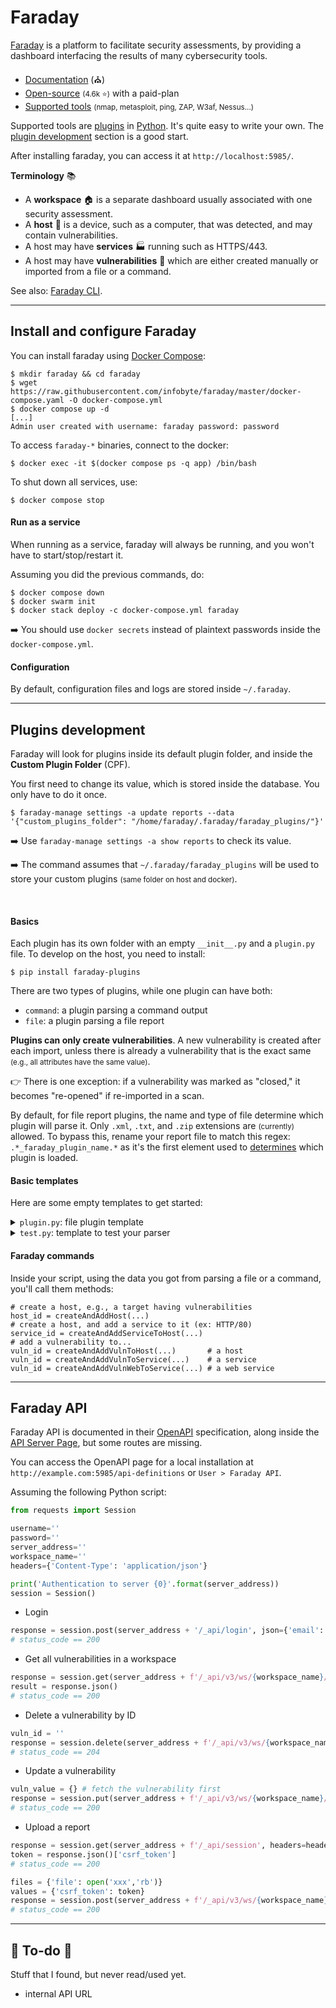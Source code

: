# Faraday

<div class="row row-cols-lg-2"><div>

[Faraday](https://faradaysec.com/) is a platform to facilitate security assessments, by providing a dashboard interfacing the results of many cybersecurity tools.

* [Documentation](https://docs.faradaysec.com/) (⛪)
* [Open-source](https://github.com/infobyte/faraday/) <small>(4.6k ⭐)</small> with a paid-plan
* [Supported tools](https://docs.faradaysec.com/import/#supported-file-formats) <small>(nmap, metasploit, ping, ZAP, W3af, Nessus...)</small>

Supported tools are [plugins](https://github.com/infobyte/faraday_plugins) in [Python](/programming-languages/high-level/scripting/python/index.md). It's quite easy to write your own. The [plugin development](https://docs.faradaysec.com/Basic-plugin-development/) section is a good start.

After installing faraday, you can access it at `http://localhost:5985/`.
</div><div>

**Terminology** 📚

* A **workspace** 🏠 is a separate dashboard usually associated with one security assessment.
* A **host** 🧑 is a device, such as a computer, that was detected, and may contain vulnerabilities. 
* A host may have **services** 🏭 running such as HTTPS/443.
* A host may have **vulnerabilities** 🧨 which are either created manually or imported from a file or a command.

See also: [Faraday CLI](https://github.com/infobyte/faraday-cli).
</div></div>

<hr class="sep-both">

## Install and configure Faraday

<div class="row row-cols-lg-2"><div>

You can install faraday using [Docker Compose](/operating-systems/others/virtualization/docker/index.md#docker-compose-plugin):

```shell!
$ mkdir faraday && cd faraday
$ wget https://raw.githubusercontent.com/infobyte/faraday/master/docker-compose.yaml -O docker-compose.yml
$ docker compose up -d
[...]
Admin user created with username: faraday password: password
```

To access `faraday-*` binaries, connect to the docker:

```shell!
$ docker exec -it $(docker compose ps -q app) /bin/bash
```

To shut down all services, use:

```shell!
$ docker compose stop
```
</div><div>

#### Run as a service

When running as a service, faraday will always be running, and you won't have to start/stop/restart it.

Assuming you did the previous commands, do:

```shell!
$ docker compose down
$ docker swarm init
$ docker stack deploy -c docker-compose.yml faraday
```

➡️ You should use `docker secrets` instead of plaintext passwords inside the `docker-compose.yml`.

#### Configuration

By default, configuration files and logs are stored inside `~/.faraday`.
</div></div>

<hr class="sep-both">

## Plugins development

<div class="row row-cols-lg-2"><div>

Faraday will look for plugins inside its default plugin folder, and inside the **Custom Plugin Folder** (CPF). 

You first need to change its value, which is stored inside the database. You only have to do it once.

```shell!
$ faraday-manage settings -a update reports --data '{"custom_plugins_folder": "/home/faraday/.faraday/faraday_plugins/"}'
```

➡️ Use `faraday-manage settings -a show reports` to check its value.

➡️ The command assumes that `~/.faraday/faraday_plugins` will be used to store your custom plugins <small>(same folder on host and docker)</small>.

<br>

#### Basics

Each plugin has its own folder with an empty `__init__.py` and a `plugin.py` file. To develop on the host, you need to install:

```shell!
$ pip install faraday-plugins
```

There are two types of plugins, while one plugin can have both:

* `command`: a plugin parsing a command output
* `file`: a plugin parsing a file report

**Plugins can only create vulnerabilities**. A new vulnerability is created after each import, unless there is already a vulnerability that is the exact same <small>(e.g., all attributes have the same value)</small>. 

👉 There is one exception: if a vulnerability was marked as "closed," it becomes "re-opened" if re-imported in a scan.
</div><div>

By default, for file report plugins, the name and type of file determine which plugin will parse it. Only `.xml`, `.txt`, and `.zip` extensions are <small>(currently)</small> allowed. To bypass this, rename your report file to match this regex: `.*_faraday_plugin_name.*` as it's the first element used to [determines](https://github.com/infobyte/faraday_plugins/blob/master/faraday_plugins/plugins/manager.py#L42) which plugin is loaded.

#### Basic templates

Here are some empty templates to get started:

<details class="details-n">
<summary><code>plugin.py</code>: file plugin template</summary>

```py
from faraday_plugins.plugins.plugin import PluginBase


class XXXClass(PluginBase):
    def __init__(self, *arg, **kwargs):
        super().__init__(*arg, **kwargs)
        self.id = "xxx"
        self.name = "xxx"
        self.plugin_version = "0.0.1"
        self.version = "0.0.1"

    # output is a string with all lines of the files
    # you need to parse them
    def parseOutputString(self, output):
        # read the code of others plugins to 
        # write your parser
        pass


def createPlugin(*args, **kwargs):
    return XXXClass(*args, **kwargs)

```
</details>

<details class="details-n">
<summary><code>test.py</code>: template to test your parser</summary>

While there are tools to [easily test your plugin](https://github.com/infobyte/faraday_plugins/tree/master#commands), to test your parser, you may use this sample script:

```py
# assuming we are in a plugin's folder
from pathlib import Path
# ./plugin.py contains "XXXClass"
from plugin import XXXClass

with Path('my_test_file.txt').open(**{"mode": "rb"}) as f:
	plugin = XXXClass()
	plugin.parseOutputString(f.read())
```
</details>

#### Faraday commands

Inside your script, using the data you got from parsing a file or a command, you'll call them methods:

```ini!
# create a host, e.g., a target having vulnerabilities
host_id = createAndAddHost(...)
# create a host, and add a service to it (ex: HTTP/80)
service_id = createAndAddServiceToHost(...)
# add a vulnerability to...
vuln_id = createAndAddVulnToHost(...)       # a host
vuln_id = createAndAddVulnToService(...)    # a service
vuln_id = createAndAddVulnWebToService(...) # a web service
```
</div></div>

<hr class="sep-both">

## Faraday API

<div class="row row-cols-lg-2"><div>

Faraday API is documented in their [OpenAPI](https://docs.faradaysec.com/api-swagger/) specification, along inside the [API Server Page](https://docs.faradaysec.com/API-Server/), but some routes are missing. 

You can access the OpenAPI page for a local installation at `http://example.com:5985/api-definitions` or `User > Faraday API`.

Assuming the following Python script:

```py
from requests import Session

username=''
password=''
server_address=''
workspace_name=''
headers={'Content-Type': 'application/json'}

print('Authentication to server {0}'.format(server_address))
session = Session()
```

* Login

```py
response = session.post(server_address + '/_api/login', json={'email': username, 'password': password})
# status_code == 200 
```

* Get all vulnerabilities in a workspace

```py
response = session.get(server_address + f'/_api/v3/ws/{workspace_name}/vulns', headers=headers)
result = response.json()
# status_code == 200
```
</div><div>

* Delete a vulnerability by ID

```py
vuln_id = ''
response = session.delete(server_address + f'/_api/v3/ws/{workspace_name}/vulns/{vuln_id}')
# status_code == 204
```

* Update a vulnerability

```py
vuln_value = {} # fetch the vulnerability first
response = session.put(server_address + f'/_api/v3/ws/{workspace_name}/vulns/{vuln_id}', json=vuln_value)
# status_code == 200
```

* Upload a report

```py
response = session.get(server_address + f'/_api/session', headers=headers)
token = response.json()['csrf_token']
# status_code == 200

files = {'file': open('xxx','rb')}
values = {'csrf_token': token}
response = session.post(server_address + f'/_api/v3/ws/{workspace_name}/upload_report', files=files, data=values)
# status_code == 200
```
</div></div>

<hr class="sep-both">

## 👻 To-do 👻

Stuff that I found, but never read/used yet.

<div class="row row-cols-lg-2"><div>

* internal API URL
</div><div>
</div></div>